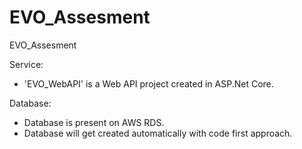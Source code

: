 # EVO_Assesment
EVO_Assesment

Service:
* 'EVO_WebAPI' is a Web API project created in ASP.Net Core.

Database:
* Database is present on AWS RDS.
* Database will get created automatically with code first approach.